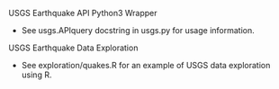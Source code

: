 USGS Earthquake API Python3 Wrapper
- See usgs.APIquery docstring in usgs.py for usage information.

USGS Earthquake Data Exploration
- See exploration/quakes.R for an example of USGS data exploration using R. 
